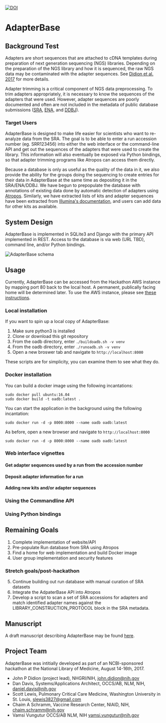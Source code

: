 [![DOI](https://zenodo.org/badge/99953467.svg)](https://zenodo.org/badge/latestdoi/99953467)

# AdapterBase

## Background Test

Adapters are short sequences that are attached to cDNA templates during preparation of next generation sequencing (NGS) libraries. Depending on the preparation of the NGS library and how it is sequenced, the raw NGS data may be contaminated with the adapter sequences. See [Didion et al. 2017](https://peerj.com/preprints/2452/) for more details.

Adapter trimming is a critical component of NGS data preprocessing. To trim adapters appropriately, it is necessary to know the sequences of the adapters that were used. However, adapter sequences are poorly documented and often are not included in the metadata of public database submissions ([SRA](http://www.ncbi.nlm.nih.gov/sra), [ENA](http://www.ebi.ac.uk/ena), and [DDBJ](http://www.ddbj.nig.ac.jp)).

### Target Users

AdapterBase is designed to make life easier for scientists who want to re-analyze data from the SRA. The goal is to be able to enter a run accession number (eg. SRR123456) into either the web interface or the command-line API and get out the sequences of the adapters that were used to create the library. This information will also eventually be exposed via Python bindings, so that adapter trimming programs like Atropos can access them directly.

Because a database is only as useful as the quality of the data in it, we also provide the ability for the groups doing the sequencing to create entries for their data in AdapterBase at the same time as depositing it in the SRA/ENA/DDBJ. We have begun to prepopulate the database with annotations of existing data done by automatic detection of adapters using [Atropos](https://github.com/jdidion/atropos). Similarly, we have extracted lists of kits and adapter sequences have been extracted from [Illumina's documentation](https://support.illumina.com/content/dam/illumina-support/documents/documentation/chemistry_documentation/experiment-design/illumina-adapter-sequences_1000000002694-01.pdf), and users can add data for other kits as available.

## System Design

AdapterBase is implemented in SQLite3 and Django with the primary API implemented in REST. Access to the database is via web (URL TBD), command line, and/or Python bindings.

![AdapterBase schema](assets/SystemDesign.png)

## Usage

Currently, AdapterBase can be accessed from the Hackathon AWS instance by mapping port 80 back to the local host. A permanent, publically facing home will be determined later. To use the AWS instance, please see [these instructions](AWSDEMO.md).

### Local installation

If you want to spin up a local copy of AdapterBase:

1. Make sure python3 is installed
2. Clone or download this git repository
3. From the oadb directory, enter `./buildoadb.sh -v venv`
4. From the oadb directory, enter `./runoadb.sh -v venv` 
5. Open a new broswer tab and navigate to `http://localhost:8000`

These scripts are for simplicity, you can examine them to see what they do.

### Docker installation

You can build a docker image using the following incantations:

    sudo docker pull ubuntu:16.04
    sudo docker build -t oadb:latest .

You can start the application in the background using the following incantation:

    sudo docker run -d -p 8000:8000 --name oadb oadb:latest

As before, open a new browser and navigate to `http://localhost:8000`

    sudo docker run -d -p 8000:8000 --name oadb oadb:latest

### Web interface vignettes

#### Get adapter sequences used by a run from the accession number

#### Deposit adapter information for a run

#### Adding new kits and/or adapter sequences

### Using the Commandline API

### Using Python bindings

## Remaining Goals

1. Complete implementation of website/API
2. Pre-populate Run database from SRA using Atropos
3. Find a home for web implementation and build Docker image
4. User group implementation and security features

### Stretch goals/post-hackathon

5. Continue building out run database with manual curation of SRA datasets
6. Integrate the AdpaterBase API into Atropos
7. Develop a script to scan a set of SRA accessions for adapters and match identified adapter names against the LIBRARY_CONSTRUCTION_PROTOCOL block in the SRA metadata.
 
## Manuscript

A draft manuscript describing AdapterBase may be found [here](https://docs.google.com/document/d/1MefhJkUDHlx5zbiIymqCaFHPAOzTIfC0We6qj2aUAY8/edit?usp=sharing).

## Project Team

AdapterBase was intitially developed as part of an NCBI-sponsored hackathon at the National Library of Medicine, August 14-16th, 2017.
- John P Didion (project lead), NHGRI/NIH, john.didion@nih.gov
- Dan Davis, Systems/Applications Architect, OCCS/AB, NLM, NIH, daniel.davis@nih.gov
- Scott Lewis, Pulmonary Critical Care Medicine, Washington University in St. Louis, slewis3827@gmail.com
- Chaim A Schramm, Vaccine Research Center, NIAID, NIH, chaim.schramm@nih.gov
- Vamsi Vungutur OCCS/AB NLM, NIH vamsi.vungutur@nih.gov
